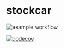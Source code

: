 # stockcar

![example workflow](https://github.com/mathis-kdio/stockcar/actions/workflows/build.yml/badge.svg)

[![codecov](https://codecov.io/gh/mathis-kdio/stockcar/branch/main/graph/badge.svg?token=gYK1JBwPLc)](https://codecov.io/gh/mathis-kdio/stockcar)
